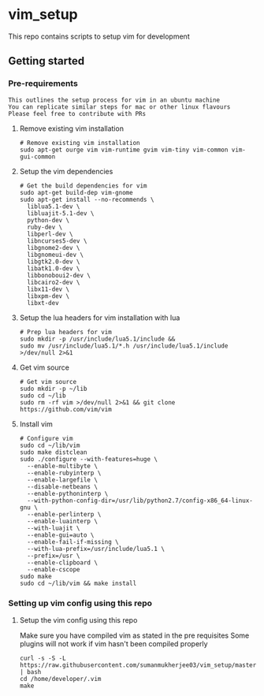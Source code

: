# vim_setup

This repo contains scripts to setup vim for development

## Getting started

### Pre-requirements
    This outlines the setup process for vim in an ubuntu machine
    You can replicate similar steps for mac or other linux flavours
    Please feel free to contribute with PRs

1. Remove existing vim installation
    ```shell
    # Remove existing vim installation
    sudo apt-get ourge vim vim-runtime gvim vim-tiny vim-common vim-gui-common
    ```

2. Setup the vim dependencies
    ```shell
    # Get the build dependencies for vim
    sudo apt-get build-dep vim-gnome
    sudo apt-get install --no-recommends \
      liblua5.1-dev \
      libluajit-5.1-dev \
      python-dev \
      ruby-dev \
      libperl-dev \
      libncurses5-dev \
      libgnome2-dev \
      libgnomeui-dev \
      libgtk2.0-dev \
      libatk1.0-dev \
      libbonoboui2-dev \
      libcairo2-dev \
      libx11-dev \
      libxpm-dev \
      libxt-dev
    ```

3. Setup the lua headers for vim installation with lua
    ```shell
    # Prep lua headers for vim
    sudo mkdir -p /usr/include/lua5.1/include &&
    sudo mv /usr/include/lua5.1/*.h /usr/include/lua5.1/include >/dev/null 2>&1
    ```

4. Get vim source
    ```shell
    # Get vim source
    sudo mkdir -p ~/lib
    sudo cd ~/lib
    sudo rm -rf vim >/dev/null 2>&1 && git clone https://github.com/vim/vim
    ```

5. Install vim
    ```shell
    # Configure vim
    sudo cd ~/lib/vim
    sudo make distclean
    sudo ./configure --with-features=huge \
      --enable-multibyte \
      --enable-rubyinterp \
      --enable-largefile \
      --disable-netbeans \
      --enable-pythoninterp \
      --with-python-config-dir=/usr/lib/python2.7/config-x86_64-linux-gnu \
      --enable-perlinterp \
      --enable-luainterp \
      --with-luajit \
      --enable-gui=auto \
      --enable-fail-if-missing \
      --with-lua-prefix=/usr/include/lua5.1 \
      --prefix=/usr \
      --enable-clipboard \
      --enable-cscope
    sudo make
    sudo cd ~/lib/vim && make install
    ```

### Setting up vim config using this repo

1. Setup the vim config using this repo

    Make sure you have compiled vim as stated in the pre requisites
    Some plugins will not work if vim hasn't been compiled properly

    ```shell
    curl -s -S -L https://raw.githubusercontent.com/sumanmukherjee03/vim_setup/master/bootstrap.sh | bash
    cd /home/developer/.vim
    make
    ```
